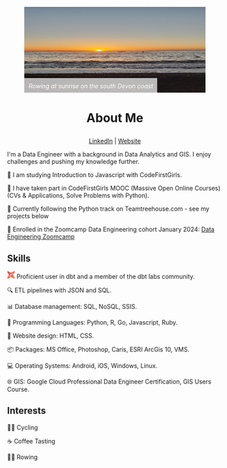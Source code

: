 <figure style="position: relative; text-align: left;">
  <img src="rowing.JPG" alt="Rowing Image" width="100%" height="200" style="max-width: 100%;">
  <figcaption style="position: absolute; bottom: 0; left: 0; z-index: 1; background: rgba(255, 255, 255, 0.7); padding: 10px; font-style: italic; color: white;">Rowing at sunrise on the south Devon coast</figcaption>
</figure>



# <p align="center">About Me</p>

<p align="center">
  <a href="https://www.linkedin.com/in/lucy-bufton-23b8b827b/">LinkedIn</a> | <a href="https://my-website-git-main-lucyjbs-projects.vercel.app/">Website</a>
</p>

I'm a Data Engineer with a background in Data Analytics and GIS. I enjoy challenges and pushing my knowledge further.

🦄 I am studying Introduction to Javascript with CodeFirstGirls.

🦄 I have taken part in CodeFirstGirls MOOC (Massive Open Online Courses) (CVs & Applications, Solve Problems with Python).

🦄 Currently following the Python track on Teamtreehouse.com - see my projects below

🦄 Enrolled in the Zoomcamp Data Engineering cohort January 2024: [Data Engineering Zoomcamp](https://github.com/DataTalksClub/data-engineering-zoomcamp)

## Skills

<img src="images/dbt.png" alt="DBT Emoji" width="18" height="18"> Proficient user in dbt and a member of the dbt labs community.

🔍 ETL pipelines with JSON and SQL.

📊 Database management: SQL, NoSQL, SSIS.

🚀 Programming Languages: Python, R, Go, Javascript, Ruby.

🎨 Website design: HTML, CSS.

📦 Packages: MS Office, Photoshop, Caris, ESRI ArcGis 10, VMS.

💻 Operating Systems: Android, iOS, Windows, Linux.

🌐 GIS: Google Cloud Professional Data Engineer Certification, GIS Users Course.

## Interests

🚴‍♂️ Cycling

☕ Coffee Tasting

🚣‍♀️ Rowing
